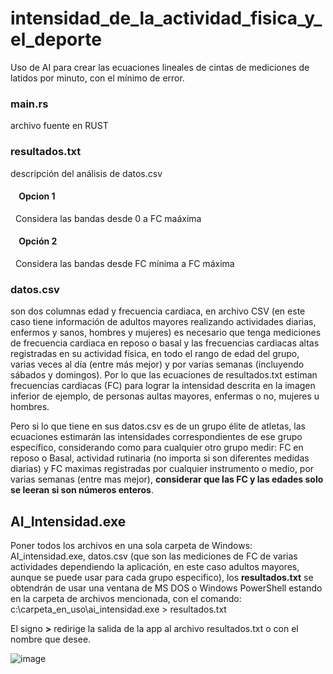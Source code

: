 # intensidad_de_la_actividad_fisica_y_el_deporte
Uso de AI para crear las ecuaciones lineales de cintas de mediciones de latidos por minuto, con el mínimo de error.

### main.rs
archivo fuente en RUST 

### resultados.txt
descripción del análisis de datos.csv

#### &nbsp;&nbsp;&nbsp;&nbsp;Opcion 1
&nbsp;&nbsp;Considera las bandas desde 0 a FC maáxima
#### &nbsp;&nbsp;&nbsp;&nbsp;Opción 2
&nbsp;&nbsp;Considera las bandas desde FC mínima a FC máxima

### datos.csv
son dos columnas edad y frecuencia cardiaca, en archivo CSV
(en este caso tiene información de adultos mayores realizando actividades diarias, enfermos y sanos, hombres y mujeres)
es necesario que tenga mediciones de frecuencia cardiaca en reposo o basal y las frecuencias cardiacas altas registradas en su actividad física,
en todo el rango de edad del grupo, varias veces al día (entre más mejor) y por varias semanas (incluyendo sábados y domingos).
Por lo que las ecuaciones de resultados.txt estiman frecuencias cardiacas (FC) para lograr la intensidad descrita en la imagen inferior de ejemplo, de personas aultas mayores, enfermas o no, mujeres u hombres.

Pero si lo que tiene en sus datos.csv es de un grupo élite de atletas, las ecuaciones estimarán las intensidades correspondientes de ese grupo específico, considerando como para cualquier otro grupo medir: FC en reposo o Basal, actividad rutinaria (no importa si son diferentes medidas diarias) y FC maximas registradas por cualquier instrumento o medio, por varias semanas (entre mas mejor), **considerar que las FC y las edades solo se leeran si son números enteros**.


## AI_Intensidad.exe
Poner todos los archivos en una sola carpeta de Windows: AI_intensidad.exe, datos.csv (que son las mediciones de FC de varias actividades dependiendo la aplicación, en este caso adultos mayores, aunque se puede usar para cada grupo especifico), los **resultados.txt** se obtendrán de usar una ventana de MS DOS o Windows PowerShell estando en la carpeta de archivos mencionada, con el comando:  c:\carpeta_en_uso\ai_intensidad.exe > resultados.txt

El signo **>** redirige la salida de la app al archivo resultados.txt o con el nombre que desee.


![image](https://user-images.githubusercontent.com/44904277/224556163-130b5e64-f458-4eec-b44c-e061c71cc606.png)

